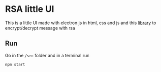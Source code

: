 # RSA little UI

This is a little UI made with electron js in html, css and js  and this [library](https://github.com/travist/jsencrypt) to encrypt/decrypt message with rsa


## Run
Go in the `/src` folder and in a terminal run

```
npm start
```